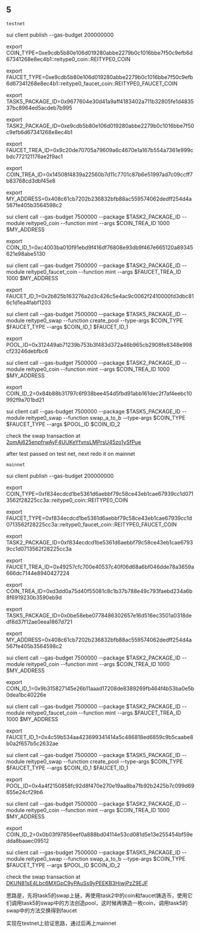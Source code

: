 ## 5

`testnet`

sui client publish --gas-budget 200000000

export COIN_TYPE=0xe9cdb5b80e106d019280abbe2279b0c1016bbe7f50c9efb6d67341268e8ec4b1::reitype0_coin::REITYPE0_COIN

export FAUCET_TYPE=0xe9cdb5b80e106d019280abbe2279b0c1016bbe7f50c9efb6d67341268e8ec4b1::reitype0_faucet_coin::REITYPE0_FAUCET_COIN

export TASK5_PACKAGE_ID=0x9677604e30d41a9aff4183402a711b32805fe1d483537bc8964ed5acdeb7b995

export TASK2_PACKAGE_ID=0xe9cdb5b80e106d019280abbe2279b0c1016bbe7f50c9efb6d67341268e8ec4b1

export FAUCET_TREA_ID=0x9c20de70705a79609a6c4670e1a167b554a7361e999cbdc772121176ae2f9ac1

export COIN_TREA_ID=0x14508f4839a22560b7d11c7701c87b6e51997ad7c09ccff7b83768cd3dbf45e8

export MY_ADDRESS=0x408c61cb7202b236832bfb88ac559574062dedff254d4a567fe405b3564598c2

sui client call --gas-budget 7500000 --package $TASK2_PACKAGE_ID --module reitype0_coin --function mint --args $COIN_TREA_ID 1000 $MY_ADDRESS

export COIN_ID_1=0xc4003ba010f91ebd9f416df76808e93db9f467e665120a89345621e98abe5130

sui client call --gas-budget 7500000 --package $TASK2_PACKAGE_ID --module reitype0_faucet_coin --function mint --args $FAUCET_TREA_ID 1000 $MY_ADDRESS

export FAUCET_ID_1=0x2b825b163276a2d3c426c5e4ac9c0062f2410000fd3dbc816c1d1ea4fabf1203

sui client call --gas-budget 7500000 --package $TASK5_PACKAGE_ID --module reitype0_swap --function create_pool --type-args $COIN_TYPE $FAUCET_TYPE --args $COIN_ID_1 $FAUCET_ID_1

export POOL_ID=0x312449ab71239b753b3f483d372a46b965cb2908fe8348e998cf23246debfbc6

sui client call --gas-budget 7500000 --package $TASK2_PACKAGE_ID --module reitype0_coin --function mint --args $COIN_TREA_ID 1000 $MY_ADDRESS

export COIN_ID_2=0x84b88b31797c6f938bee454d5fbd91abb161dec2f7af4eebc10992f9a701bd21

sui client call --gas-budget 7500000 --package $TASK5_PACKAGE_ID --module reitype0_swap --function swap_a_to_b --type-args $COIN_TYPE $FAUCET_TYPE --args $POOL_ID $COIN_ID_2

check the swap transaction at [2omAj625enpfrwAyF4UUKeYfvnsLMPrsU45zo1ySfPue](https://testnet.suivision.xyz/txblock/2omAj625enpfrwAyF4UUKeYfvnsLMPrsU45zo1ySfPue)

after test passed on test net, next redo it on mainnet

`mainnet`

sui client publish --gas-budget 200000000

export COIN_TYPE=0xf834ecdcd1be5361d6aebbf79c58ce43eb1cae67939cc1d0713562f28225cc3a::reitype0_coin::REITYPE0_COIN

export FAUCET_TYPE=0xf834ecdcd1be5361d6aebbf79c58ce43eb1cae67939cc1d0713562f28225cc3a::reitype0_faucet_coin::REITYPE0_FAUCET_COIN

export TASK2_PACKAGE_ID=0xf834ecdcd1be5361d6aebbf79c58ce43eb1cae67939cc1d0713562f28225cc3a

export FAUCET_TREA_ID=0x49257cfc700e40537c40f06d68a6bf046dde78a3659a666dc7144e8940427224

export COIN_TREA_ID=0xd3dd0a75d40f55081c8c1b37b788e49c793faebd234a6b8f6919230b3590eb9d

export TASK5_PACKAGE_ID=0x0be58ebe0778486302657e16d516ec3501a0318dedf8d37f12ae0eea1867d721

export MY_ADDRESS=0x408c61cb7202b236832bfb88ac559574062dedff254d4a567fe405b3564598c2

sui client call --gas-budget 7500000 --package $TASK2_PACKAGE_ID --module reitype0_coin --function mint --args $COIN_TREA_ID 1000 $MY_ADDRESS

export COIN_ID_1=0x9b315827145e26b11aaad17208de8389269fb464f4b53ba0e5b0dea1bc40226e

sui client call --gas-budget 7500000 --package $TASK2_PACKAGE_ID --module reitype0_faucet_coin --function mint --args $FAUCET_TREA_ID 1000 $MY_ADDRESS

export FAUCET_ID_1=0x4c59b534aa423699341414a5c486818ed6859c9b5caabe8b0a2f657b5c2632ae

sui client call --gas-budget 7500000 --package $TASK5_PACKAGE_ID --module reitype0_swap --function create_pool --type-args $COIN_TYPE $FAUCET_TYPE --args $COIN_ID_1 $FAUCET_ID_1

export POOL_ID=0x4a4f2150858fc92d8f470e270e19aa8ba7fb92b2425b7c099d69655e24cf29b6

sui client call --gas-budget 7500000 --package $TASK2_PACKAGE_ID --module reitype0_coin --function mint --args $COIN_TREA_ID 1000 $MY_ADDRESS

export COIN_ID_2=0x0b03f97856eef0a888bd04114e53cd081d5e13e255454bf59edda8baaec09512

sui client call --gas-budget 7500000 --package $TASK5_PACKAGE_ID --module reitype0_swap --function swap_a_to_b --type-args $COIN_TYPE $FAUCET_TYPE --args $POOL_ID $COIN_ID_2

check the swap transaction at [DKUN81sE4Lbc6MXGpC9yPAuSs9yPEEKB3HiwjPzZ9EJF](https://suivision.xyz/txblock/DKUN81sE4Lbc6MXGpC9yPAuSs9yPEEKB3HiwjPzZ9EJF)

思路是，先将task5的swap上链，再使用task2中的coin和faucet铸造币，使用它们调用task5的swap中的方法创造pool，这时候再铸造一枚coin，调用task5的swap中的方法交换得到faucet

实现在testnet上验证思路，通过后再上mainnet